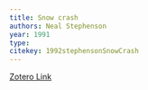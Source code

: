 ```yaml
---
title: Snow crash
authors: Neal Stephenson
year: 1991
type: 
citekey: 1992stephensonSnowCrash
---
```

[Zotero Link](zotero://select/items/@1992stephensonSnowCrash)



